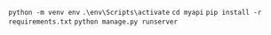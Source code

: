 ```python -m venv env```
```.\env\Scripts\activate```
```cd myapi```
```pip install -r requirements.txt```
```python manage.py runserver```
